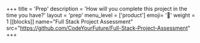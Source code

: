 +++
title = 'Prep'
description = 'How will you complete this project in the time you have?'
layout = 'prep'
menu_level = ['product']
emoji= '📝'
weight = 1
[[blocks]]
name="Full Stack Project Assessment"
src="https://github.com/CodeYourFuture/Full-Stack-Project-Assessment"
+++
